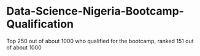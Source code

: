 # Data-Science-Nigeria-Bootcamp-Qualification
Top 250 out of about 1000 who qualified for the bootcamp, ranked 151 out of about 1000
